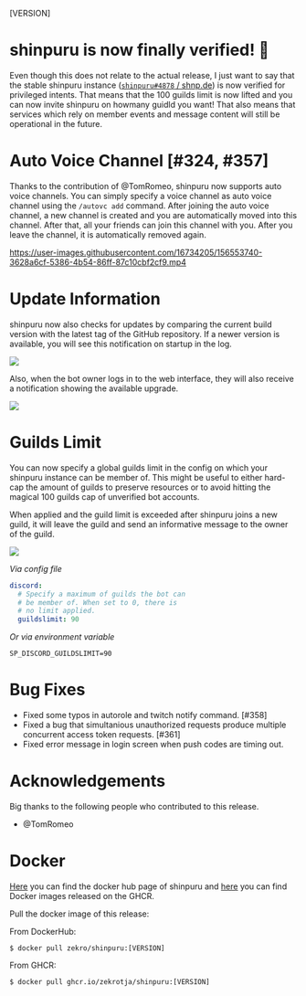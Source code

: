 [VERSION]

<!-- > **Attention**  
> This is a hotfix patch. If you want to see the changelog for release 1.30.0, please look [**here**](https://github.com/zekroTJA/shinpuru/releases/tag/1.30.0). -->

# shinpuru is now finally verified! 🎉

Even though this does not relate to the actual release, I just want to say that the stable shinpuru instance ([`shinpuru#4878` / shnp.de](https://shnp.de)) is now verified for privileged intents. That means that the 100 guilds limit is now lifted and you can now invite shinpuru on howmany guidld you want! That also means that services which rely on member events and message content will still be operational in the future.

# Auto Voice Channel [#324, #357]

Thanks to the contribution of @TomRomeo, shinpuru now supports auto voice channels. You can simply specify a voice channel as auto voice channel using the `/autovc add` command. After joining the auto voice channel, a new channel is created and you are automatically moved into this channel. After that, all your friends can join this channel with you. After you leave the channel, it is automatically removed again.

https://user-images.githubusercontent.com/16734205/156553740-3628a6cf-5386-4b54-86ff-87c10cbf2cf9.mp4

# Update Information

shinpuru now also checks for updates by comparing the current build version with the latest tag of the GitHub repository. If a newer version is available, you will see this notification on startup in the log.

![](https://user-images.githubusercontent.com/16734205/156564557-6c406006-8ae0-4113-9ef4-b470e97e7cd8.png)

Also, when the bot owner logs in to the web interface, they will also receive a notification showing the available upgrade.

![](https://user-images.githubusercontent.com/16734205/156564782-081a8355-4033-4a83-8ec3-a67c1971e255.png)

# Guilds Limit

You can now specify a global guilds limit in the config on which your shinpuru instance can be member of. This might be useful to either hard-cap the amount of guilds to preserve resources or to avoid hitting the magical 100 guilds cap of unverified bot accounts.

When applied and the guild limit is exceeded after shinpuru joins a new guild, it will leave the guild and send an informative message to the owner of the guild.

![](https://user-images.githubusercontent.com/16734205/156731242-484bba6e-66dc-4105-9979-3e84855c21dc.png)

*Via config file*
```yml
discord:
  # Specify a maximum of guilds the bot can
  # be member of. When set to 0, there is
  # no limit applied.
  guildslimit: 90
```

*Or via environment variable*
```
SP_DISCORD_GUILDSLIMIT=90
```

# Bug Fixes

- Fixed some typos in autorole and twitch notify command. [#358]
- Fixed a bug that simultanious unauthorized requests produce multiple concurrent access token requests. [#361]
- Fixed error message in login screen when push codes are timing out.

# Acknowledgements

Big thanks to the following people who contributed to this release.

- @TomRomeo

# Docker

[Here](https://hub.docker.com/r/zekro/shinpuru) you can find the docker hub page of shinpuru and [here](https://github.com/zekroTJA?tab=packages&repo_name=shinpuru) you can find Docker images released on the GHCR.

Pull the docker image of this release:

From DockerHub:

```
$ docker pull zekro/shinpuru:[VERSION]
```

From GHCR:

```
$ docker pull ghcr.io/zekrotja/shinpuru:[VERSION]
```
